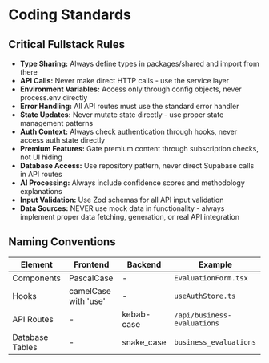 # Coding Standards

## Critical Fullstack Rules

- **Type Sharing:** Always define types in packages/shared and import from there
- **API Calls:** Never make direct HTTP calls - use the service layer
- **Environment Variables:** Access only through config objects, never process.env directly
- **Error Handling:** All API routes must use the standard error handler
- **State Updates:** Never mutate state directly - use proper state management patterns
- **Auth Context:** Always check authentication through hooks, never access auth state directly
- **Premium Features:** Gate premium content through subscription checks, not UI hiding
- **Database Access:** Use repository pattern, never direct Supabase calls in API routes
- **AI Processing:** Always include confidence scores and methodology explanations
- **Input Validation:** Use Zod schemas for all API input validation
- **Data Sources:** NEVER use mock data in functionality - always implement proper data fetching, generation, or real API integration

## Naming Conventions

| Element | Frontend | Backend | Example |
|---------|----------|---------|---------|
| Components | PascalCase | - | `EvaluationForm.tsx` |
| Hooks | camelCase with 'use' | - | `useAuthStore.ts` |
| API Routes | - | kebab-case | `/api/business-evaluations` |
| Database Tables | - | snake_case | `business_evaluations` |
